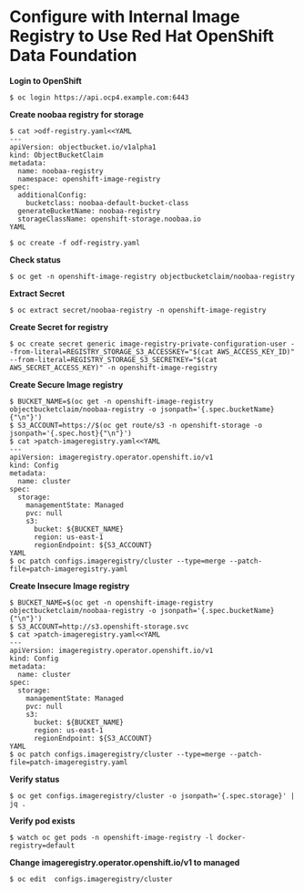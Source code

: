 # Configure with Internal Image Registry to Use Red Hat OpenShift Data Foundation


**Login to OpenShift**
```
$ oc login https://api.ocp4.example.com:6443
```

**Create noobaa registry for storage**
```
$ cat >odf-registry.yaml<<YAML
---
apiVersion: objectbucket.io/v1alpha1
kind: ObjectBucketClaim
metadata:
  name: noobaa-registry
  namespace: openshift-image-registry 
spec:
  additionalConfig:
    bucketclass: noobaa-default-bucket-class
  generateBucketName: noobaa-registry 
  storageClassName: openshift-storage.noobaa.io
YAML

$ oc create -f odf-registry.yaml
```

**Check status**
```
$ oc get -n openshift-image-registry objectbucketclaim/noobaa-registry
```

**Extract Secret** 
```
$ oc extract secret/noobaa-registry -n openshift-image-registry
```

**Create Secret for registry** 
```
$ oc create secret generic image-registry-private-configuration-user --from-literal=REGISTRY_STORAGE_S3_ACCESSKEY="$(cat AWS_ACCESS_KEY_ID)" --from-literal=REGISTRY_STORAGE_S3_SECRETKEY="$(cat AWS_SECRET_ACCESS_KEY)" -n openshift-image-registry
```

**Create Secure Image registry** 
```
$ BUCKET_NAME=$(oc get -n openshift-image-registry objectbucketclaim/noobaa-registry -o jsonpath='{.spec.bucketName}{"\n"}')
$ S3_ACCOUNT=https://$(oc get route/s3 -n openshift-storage -o jsonpath='{.spec.host}{"\n"}') 
$ cat >patch-imageregistry.yaml<<YAML
---
apiVersion: imageregistry.operator.openshift.io/v1
kind: Config
metadata:
  name: cluster
spec:
  storage:
    managementState: Managed 
    pvc: null
    s3:
      bucket: ${BUCKET_NAME}
      region: us-east-1
      regionEndpoint: ${S3_ACCOUNT}
YAML
$ oc patch configs.imageregistry/cluster --type=merge --patch-file=patch-imageregistry.yaml
```

**Create Insecure Image registry** 
```
$ BUCKET_NAME=$(oc get -n openshift-image-registry objectbucketclaim/noobaa-registry -o jsonpath='{.spec.bucketName}{"\n"}')
$ S3_ACCOUNT=http://s3.openshift-storage.svc
$ cat >patch-imageregistry.yaml<<YAML
---
apiVersion: imageregistry.operator.openshift.io/v1
kind: Config
metadata:
  name: cluster
spec:
  storage:
    managementState: Managed 
    pvc: null
    s3:
      bucket: ${BUCKET_NAME}
      region: us-east-1
      regionEndpoint: ${S3_ACCOUNT}
YAML
$ oc patch configs.imageregistry/cluster --type=merge --patch-file=patch-imageregistry.yaml
```

**Verify status**
```
$ oc get configs.imageregistry/cluster -o jsonpath='{.spec.storage}' | jq .
```

**Verify pod exists**
```
$ watch oc get pods -n openshift-image-registry -l docker-registry=default
```

**Change imageregistry.operator.openshift.io/v1 to managed**
```
$ oc edit  configs.imageregistry/cluster
```